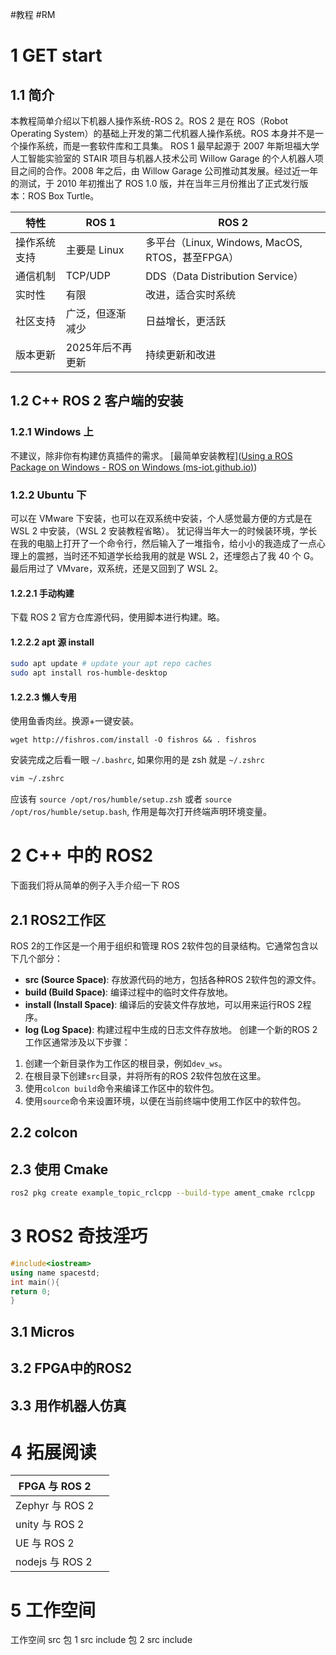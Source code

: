 #教程 #RM
# 1 GET start
## 1.1 简介
本教程简单介绍以下机器人操作系统-ROS 2。ROS 2 是在 ROS（Robot Operating System）的基础上开发的第二代机器人操作系统。ROS 本身并不是一个操作系统，而是一套软件库和工具集。
ROS 1 最早起源于 2007 年斯坦福大学人工智能实验室的 STAIR 项目与机器人技术公司 Willow Garage 的个人机器人项目之间的合作。2008 年之后，由 Willow Garage 公司推动其发展。经过近一年的测试，于 2010 年初推出了 ROS 1.0 版，并在当年三月份推出了正式发行版本：ROS Box Turtle。

| 特性     | ROS 1      | ROS 2                                   |
| ------ | ---------- | --------------------------------------- |
| 操作系统支持 | 主要是 Linux  | 多平台（Linux, Windows, MacOS, RTOS，甚至FPGA） |
| 通信机制   | TCP/UDP    | DDS（Data Distribution Service）          |
| 实时性    | 有限         | 改进，适合实时系统                               |
| 社区支持   | 广泛，但逐渐减少   | 日益增长，更活跃                                |
| 版本更新   | 2025年后不再更新 | 持续更新和改进                                 |

## 1.2 C++ ROS 2 客户端的安装
### 1.2.1 Windows 上
不建议，除非你有构建仿真插件的需求。
[最简单安装教程]([Using a ROS Package on Windows - ROS on Windows (ms-iot.github.io)](https://ms-iot.github.io/ROSOnWindows/GettingStarted/UsingROSonWindows.html))
### 1.2.2 Ubuntu 下
可以在 VMware 下安装，也可以在双系统中安装，个人感觉最方便的方式是在 WSL 2 中安装，（WSL 2 安装教程省略）。
犹记得当年大一的时候装环境，学长在我的电脑上打开了一个命令行，然后输入了一堆指令，给小小的我造成了一点心理上的震撼，当时还不知道学长给我用的就是 WSL 2，还埋怨占了我 40 个 G。最后用过了 VMvare，双系统，还是又回到了 WSL 2。
#### 1.2.2.1 手动构建
下载 ROS 2 官方仓库源代码，使用脚本进行构建。略。
#### 1.2.2.2 apt 源 install

```bash
sudo apt update # update your apt repo caches
sudo apt install ros-humble-desktop
```
#### 1.2.2.3 懒人专用
使用鱼香肉丝。换源+一键安装。
```shell
wget http://fishros.com/install -O fishros && . fishros
```
安装完成之后看一眼 `~/.bashrc`, 如果你用的是 zsh 就是 `~/.zshrc`
```bash
vim ~/.zshrc
```
应该有 `source /opt/ros/humble/setup.zsh` 或者 `source /opt/ros/humble/setup.bash`, 作用是每次打开终端声明环境变量。
# 2 C++ 中的 ROS2
下面我们将从简单的例子入手介绍一下 ROS 
## 2.1 ROS2工作区
ROS 2的工作区是一个用于组织和管理 ROS 2软件包的目录结构。它通常包含以下几个部分：
- **src (Source Space)**: 存放源代码的地方，包括各种ROS 2软件包的源文件。
- **build (Build Space)**: 编译过程中的临时文件存放地。
- **install (Install Space)**: 编译后的安装文件存放地，可以用来运行ROS 2程序。
- **log (Log Space)**: 构建过程中生成的日志文件存放地。
创建一个新的ROS 2工作区通常涉及以下步骤：
1. 创建一个新目录作为工作区的根目录，例如`dev_ws`。
2. 在根目录下创建`src`目录，并将所有的ROS 2软件包放在这里。
3. 使用`colcon build`命令来编译工作区中的软件包。
4. 使用`source`命令来设置环境，以便在当前终端中使用工作区中的软件包。
## 2.2 colcon
## 2.3 使用 Cmake

```bash
ros2 pkg create example_topic_rclcpp --build-type ament_cmake rclcpp
```


# 3 ROS2 奇技淫巧
``` c++
#include<iostream>
using name spacestd;
int main(){
return 0;
}
```
## 3.1 Micros
## 3.2 FPGA中的ROS2
## 3.3 用作机器人仿真
# 4 拓展阅读

| FPGA 与 ROS 2   |     |
| -------------- | --- |
| Zephyr 与 ROS 2 |     |
| unity 与 ROS 2  |     |
| UE 与 ROS 2     |     |
| nodejs 与 ROS 2 |     |

# 5 工作空间
 工作空间
	src
		包 1
			src
			include
		包 2
			src
			include